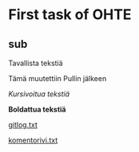 # First task of OHTE

## sub

Tavallista tekstiä

Tämä muutettiin Pullin jälkeen

*Kursivoitua tekstiä*

**Boldattua tekstiä**

[gitlog.txt](https://github.com/beeemil/ot-harjoitustyo/blob/master/laskarit/viikko1/gitlog.txt)

[komentorivi.txt](https://github.com/beeemil/ot-harjoitustyo/blob/master/laskarit/viikko1/komentorivi.txt)
